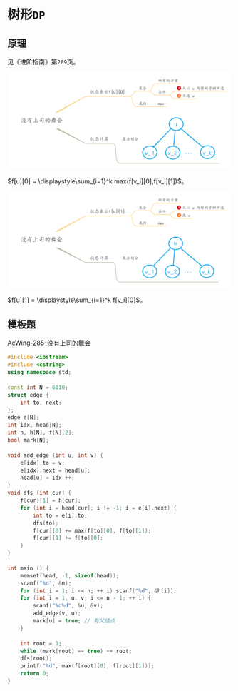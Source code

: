 # 树形`DP`

## 原理

见《进阶指南》第`289`页。

![](/img/0045.png)

$f[u][0] = \displaystyle\sum_{i=1}^k max(f[v_i][0],f[v_i][1])$。

![](/img/0046.png)

$f[u][1] = \displaystyle\sum_{i=1}^k f[v_i][0]$。

## 模板题

[AcWing-285-没有上司的舞会](https://www.acwing.com/problem/content/287/)

```cpp
#include <iostream>
#include <cstring>
using namespace std;

const int N = 6010;
struct edge {
    int to, next;
};
edge e[N];
int idx, head[N];
int n, h[N], f[N][2];
bool mark[N];

void add_edge (int u, int v) {
    e[idx].to = v;
    e[idx].next = head[u];
    head[u] = idx ++;
}
void dfs (int cur) {
    f[cur][1] = h[cur];
    for (int i = head[cur]; i != -1; i = e[i].next) {
        int to = e[i].to;
        dfs(to);
        f[cur][0] += max(f[to][0], f[to][1]);
        f[cur][1] += f[to][0];
    }
}

int main () {
    memset(head, -1, sizeof(head));
    scanf("%d", &n);
    for (int i = 1; i <= n; ++ i) scanf("%d", &h[i]);
    for (int i = 1, u, v; i <= n - 1; ++ i) {
        scanf("%d%d", &u, &v);
        add_edge(v, u);
        mark[u] = true; // 有父结点
    }

    int root = 1;
    while (mark[root] == true) ++ root;
    dfs(root);
    printf("%d", max(f[root][0], f[root][1]));
    return 0;
}
```

